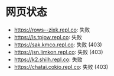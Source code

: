 # 网页状态
- https://rows--zixk.repl.co: 失败
- https://ls.tpjow.repl.co: 失败
- https://sak.kmco.repl.co: 失败 (403)
- https://jsn.limkon.repl.co: 失败 (403)
- https://k2.shilh.repl.co: 失败
- https://chatai.cokio.repl.co: 失败 (403)

